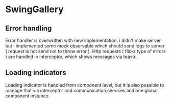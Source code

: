 # SwingGallery

## Error handling

Error handler is overwritten with new implementation, i didn't make server but i
 implemented some mock observable which should send logs to server ( request is not send not to throw error ).
 Http requests ( flickr type of errors ) are handled in interceptor, which shows messages via toastr. 
 
## Loading indicators

Loading indicator is handled from component level, but it is also possible to manage that via interceptor and communication
services and one global component instance.


